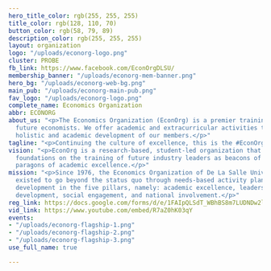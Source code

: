 ```yaml
---
hero_title_color: rgb(255, 255, 255)
title_color: rgb(128, 110, 70)
button_color: rgb(58, 79, 89)
description_color: rgb(255, 255, 255)
layout: organization
logo: "/uploads/econorg-logo.png"
cluster: PROBE
fb_link: https://www.facebook.com/EconOrgDLSU/
membership_banner: "/uploads/econorg-mem-banner.png"
hero_bg: "/uploads/econorg-web-bg.png"
main_pub: "/uploads/econorg-main-pub.png"
fav_logo: "/uploads/econorg-logo.png"
complete_name: Economics Organization
abbr: ECONORG
about_us: "<p>The Economics Organization (EconOrg) is a premier training ground for
  future economists. We offer academic and extracurricular activities to aid in the
  holistic and academic development of our members.</p>"
tagline: "<p>Continuing the culture of excellence, this is the #EconOrgLegacy.</p>"
vision: "<p>EconOrg is a research-based, student-led organization that aims to lay
  foundations on the training of future industry leaders as beacons of service and
  paragons of academic excellence.</p>"
mission: "<p>Since 1976, the Economics Organization of De La Salle University has
  existed to go beyond the status quo through needs-based activity planning. To instill
  development in the five pillars, namely: academic excellence, leadership, holistic
  development, social engagement, and national involvement.</p>"
reg_link: https://docs.google.com/forms/d/e/1FAIpQLSdT_WBhBS8m7LUDNDw2lM1dfd3mcnVkE3Sm862plQ2e8_yFaQ/viewform
vid_link: https://www.youtube.com/embed/R7aZ0hK03qY
events:
- "/uploads/econorg-flagship-1.png"
- "/uploads/econorg-flagship-2.png"
- "/uploads/econorg-flagship-3.png"
use_full_name: true

---
```

